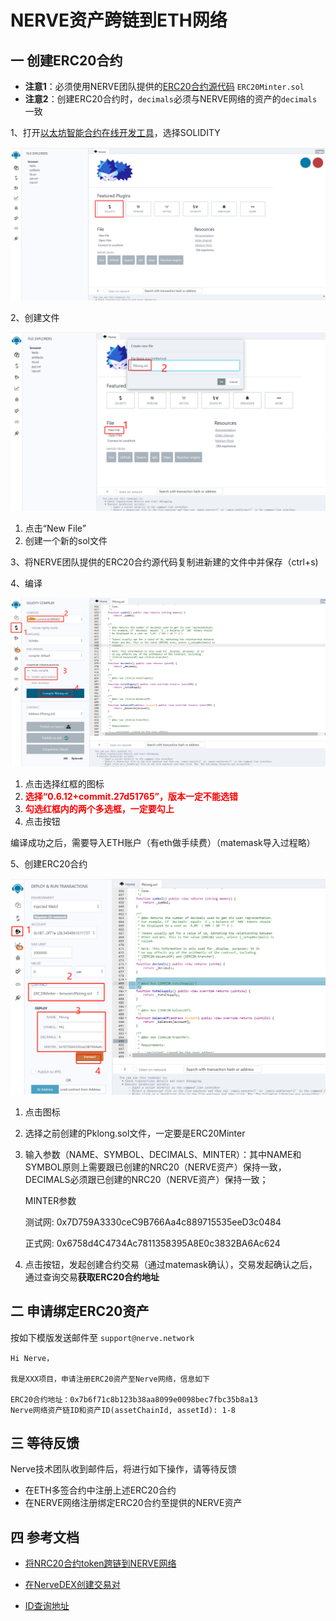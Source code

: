 # NERVE资产跨链到ETH网络

## 一 创建ERC20合约

- **注意1**：必须使用NERVE团队提供的[ERC20合约源代码](https://github.com/NerveNetwork/contracts/blob/master/ERC20Minter.sol) `ERC20Minter.sol`
- **注意2**：创建ERC20合约时，`decimals`必须与NERVE网络的资产的`decimals`一致

1、打开[以太坊智能合约在线开发工具](http://remix.ethereum.org/#optimize=true&evmVersion=null&version=soljson-v0.6.12+commit.27d51765.js)，选择SOLIDITY

![1](./g_nervetoerc20/1.png)

2、创建文件

![2](./g_nervetoerc20/2.png)

1. 点击“New File”
2. 创建一个新的sol文件

3、将NERVE团队提供的ERC20合约源代码复制进新建的文件中并保存（ctrl+s)

4、编译

![3](./g_nervetoerc20/3.png)

1. 点击选择红框的图标
2. <b style="color:red">选择“0.6.12+commit.27d51765”，版本一定不能选错</b>
3. <b style="color:red">勾选红框内的两个多选框，一定要勾上</b>
4. 点击按钮

编译成功之后，需要导入ETH账户（有eth做手续费）（matemask导入过程略）

5、创建ERC20合约

![4](./g_nervetoerc20/4.png)

1. 点击图标

2. 选择之前创建的Pklong.sol文件，一定要是ERC20Minter

3. 输入参数（NAME、SYMBOL、DECIMALS、MINTER）：其中NAME和SYMBOL原则上需要跟已创建的NRC20（NERVE资产）保持一致，DECIMALS必须跟已创建的NRC20（NERVE资产）保持一致；

   MINTER参数
   
   测试网: 0x7D759A3330ceC9B766Aa4c889715535eeD3c0484

   正式网: 0x6758d4C4734Ac7811358395A8E0c3832BA6Ac624

4. 点击按钮，发起创建合约交易（通过matemask确认），交易发起确认之后，通过查询交易**获取ERC20合约地址**

## 二 申请绑定ERC20资产

按如下模版发送邮件至 `support@nerve.network`

```
Hi Nerve，

我是XXX项目，申请注册ERC20资产至Nerve网络，信息如下

ERC20合约地址：0x7b6f71c8b123b38aa8099e0098bec7fbc35b8a13
Nerve网络资产链ID和资产ID(assetChainId, assetId): 1-8    
```


## 三 等待反馈

Nerve技术团队收到邮件后，将进行如下操作，请等待反馈

- 在ETH多签合约中注册上述ERC20合约
- 在NERVE网络注册绑定ERC20合约至提供的NERVE资产

## 四 参考文档

- [将NRC20合约token跨链到NERVE网络](http://docs.nerve.network/zh/Guide/c_nrc20.html#%E5%88%9B%E5%BB%BA%E8%B7%A8%E9%93%BEtoken)

- [在NerveDEX创建交易对](http://docs.nerve.network/zh/Guide/c_nrc20.html#%E5%9C%A8nervedex%E4%B8%8A%E5%88%9B%E5%BB%BAnrc20-token%E4%BA%A4%E6%98%93%E5%AF%B9)

- [ID查询地址](https://scan.nerve.network/assets)